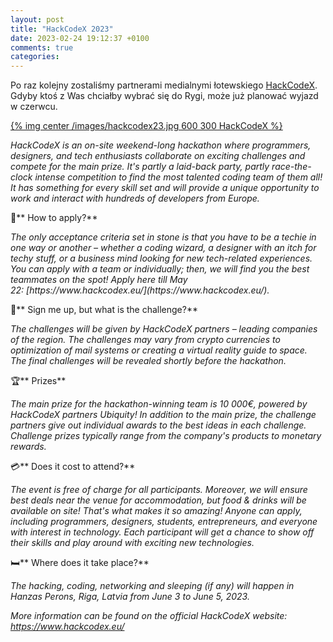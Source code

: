 ```yaml
---
layout: post
title: "HackCodeX 2023"
date: 2023-02-24 19:12:37 +0100
comments: true
categories: 
---
```


Po raz kolejny zostaliśmy partnerami medialnymi łotewskiego <a href="https://www.hackcodex.eu/" target="_blank">HackCodeX</a>. Gdyby ktoś z Was chciałby wybrać się do Rygi, może już planować wyjazd w czerwcu.

[{% img center /images/hackcodex23.jpg 600 300 HackCodeX %}](https://www.hackcodex.eu/)

<i>
HackCodeX is an on-site weekend-long hackathon where programmers, designers, and tech enthusiasts collaborate on exciting challenges and compete for the main prize. It's partly a laid-back party, partly race-the-clock intense competition to find the most talented coding team of them all! It has something for every skill set and will provide a unique opportunity to work and interact with hundreds of developers from Europe.
</i>    

<!-- more -->

  🤔** How to apply?**

<i>    
The only acceptance criteria set in stone is that you have to be a techie in one way or another – whether a coding wizard, a designer with an itch for techy stuff, or a business mind looking for new tech-related experiences. You can apply with a team or individually; then, we will find you the best teammates on the spot! Apply here till May 22: [https://www.hackcodex.eu/](https://www.hackcodex.eu/).
</i> 

 💾** Sign me up, but what is the challenge?**

<i>
The challenges will be given by HackCodeX partners – leading companies of the region. The challenges may vary from crypto currencies to optimization of mail systems or creating a virtual reality guide to space. The final challenges will be revealed shortly before the hackathon.
</i>

 🏆** Prizes**

<i>
The main prize for the hackathon-winning team is 10 000€, powered by HackCodeX partners Ubiquity! In addition to the main prize, the challenge partners give out individual awards to the best ideas in each challenge. Challenge prizes typically range from the company's products to monetary rewards.
</i>

 💳** Does it cost to attend?**

<i>
The event is free of charge for all participants. Moreover, we will ensure best deals near the venue for accommodation, but food & drinks will be available on site! That's what makes it so amazing! Anyone can apply, including programmers, designers, students, entrepreneurs, and everyone with interest in technology. Each participant will get a chance to show off their skills and play around with exciting new technologies.
</i>

  🛏️** Where does it take place?**

<i>
The hacking, coding, networking and sleeping (if any) will happen in Hanzas Perons, Riga, Latvia from June 3 to June 5, 2023.
    
More information can be found on the official HackCodeX website: <a href="https://www.hackcodex.eu/" target="_blank">https://www.hackcodex.eu/</a>
</i>
